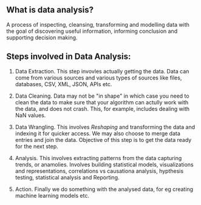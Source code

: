 ## What is data analysis?
A process of inspecting, cleansing, transforming and modelling data with the goal of discovering useful information, informing conclusion and supporting decision making.

## Steps involved in Data Analysis:

1. Data Extraction. This step invovles actually getting the data. Data can come from various sources and various types of sources like files, databases, CSV, XML, JSON, APIs etc.

2. Data Cleaning. Data may not be "in shape" in which case you need to clean the data to make sure that your algorithm can actully work with the data, and does not crash. This, for example, includes dealing with NaN values. 

3. Data Wrangling. This involves *Reshaping* and transforming the data and indexing it for quicker access. We may also choose to merge data entries and join the data. Objective of this step is to get the data ready for the next step.

4. Analysis. This involves extracting patterns from the data capturing trends, or anamolies. Involves building statistical models, visualizations and representations, correlations vs causationa analysis, hypthesis testing, statistical analysis and Reporting.

5. Action. Finally we do something with the analysed data, for eg creating machine learning models etc.
